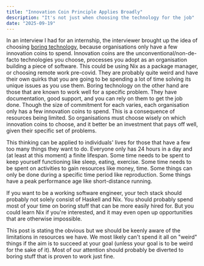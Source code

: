 ```yaml
---
title: "Innovation Coin Principle Applies Broadly"
description: "It's not just when choosing the technology for the job"
date: "2025-09-19"
---
```


In an interview I had for an internship, the interviewer brought up the idea of choosing [boring technology](https://boringtechnology.club/), because organisations only have a few innovation coins to spend. Innovation coins are the unconventional/non-de-facto technologies you choose, processes you adopt as an organisation building a piece of software. This could be using Nix as a package manager, or choosing remote work pre-covid. They are probably quite weird and have their own quirks that you are going to be spending a lot of time solving its unique issues as you use them. Boring technology on the other hand are those that are known to work well for a specific problem. They have documentation, good support, and you can rely on them to get the job done. Though the size of commitment for each varies, each organisation only has a few innovation coins to spend. This is a consequence of resources being limited. So organisations must choose wisely on which innovation coins to choose, and it better be an investment that pays off well, given their specific set of problems.

This thinking can be applied to individuals' lives for those that have a few too many things they want to do. Everyone only has 24 hours in a day and (at least at this moment) a finite lifespan. Some time needs to be spent to keep yourself functioning like sleep, eating, exercise. Some time needs to be spent on activities to gain resources like money, time. Some things can only be done during a specific time period like reproduction. Some things have a peak performance age like short-distance running.

If you want to be a working software engineer, your tech stack should probably not solely consist of Haskell and Nix. You should probably spend most of your time on boring stuff that can be more easily hired for. But you could learn Nix if you're interested, and it may even open up opportunities that are otherwise impossible.

This post is stating the obvious but we should be keenly aware of the limitations in resources we have. We most likely can't spend it all on "weird" things if the aim is to succeed at your goal (unless your goal is to be weird for the sake of it). Most of our attention should probably be diverted to boring stuff that is proven to work just fine.
